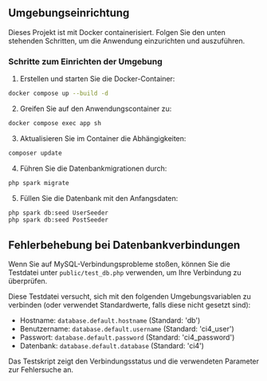 ## Umgebungseinrichtung

Dieses Projekt ist mit Docker containerisiert. Folgen Sie den unten stehenden Schritten, um die Anwendung einzurichten und auszuführen.

### Schritte zum Einrichten der Umgebung
1. Erstellen und starten Sie die Docker-Container:
```bash
docker compose up --build -d
```

2. Greifen Sie auf den Anwendungscontainer zu:
```bash
docker compose exec app sh
```

3. Aktualisieren Sie im Container die Abhängigkeiten:
```bash
composer update
```

4. Führen Sie die Datenbankmigrationen durch:
```bash
php spark migrate
```

5. Füllen Sie die Datenbank mit den Anfangsdaten:
```bash
php spark db:seed UserSeeder
php spark db:seed PostSeeder
```
## Fehlerbehebung bei Datenbankverbindungen

Wenn Sie auf MySQL-Verbindungsprobleme stoßen, können Sie die Testdatei unter `public/test_db.php` verwenden, um Ihre Verbindung zu überprüfen.

Diese Testdatei versucht, sich mit den folgenden Umgebungsvariablen zu verbinden (oder verwendet Standardwerte, falls diese nicht gesetzt sind):
- Hostname: `database.default.hostname` (Standard: 'db')
- Benutzername: `database.default.username` (Standard: 'ci4_user')
- Passwort: `database.default.password` (Standard: 'ci4_password')
- Datenbank: `database.default.database` (Standard: 'ci4')

Das Testskript zeigt den Verbindungsstatus und die verwendeten Parameter zur Fehlersuche an.

